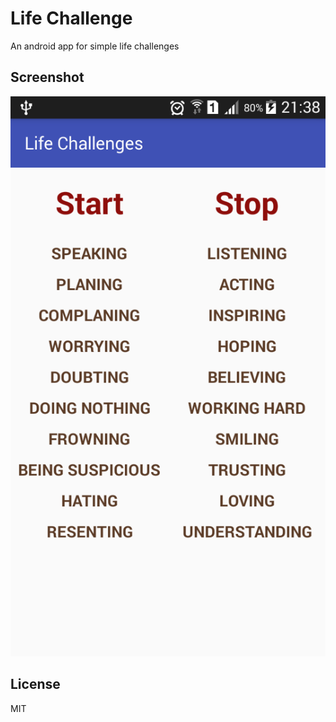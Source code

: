 # Life Challenge

An android app for simple life challenges

## Screenshot

![](screenshot/1.png)

## License

MIT